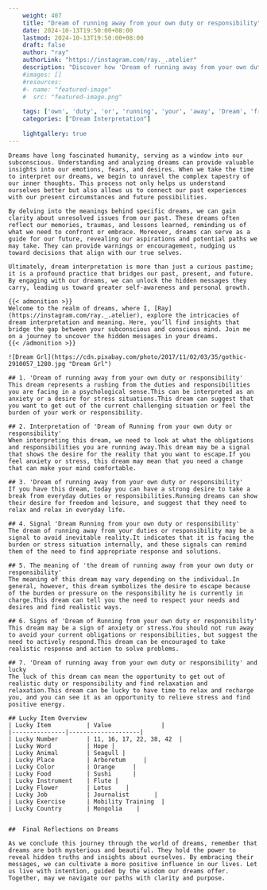 ```yaml
---
    weight: 407
    title: "Dream of running away from your own duty or responsibility"  # Assuming 'title' column exists
    date: 2024-10-13T19:50:00+08:00
    lastmod: 2024-10-13T19:50:00+08:00
    draft: false
    author: "ray"
    authorLink: "https://instagram.com/ray._.atelier"
    description: "Discover how 'Dream of running away from your own duty or responsibility' can interpret your future and uncover its significant meanings in your life."
    #images: []
    #resources:
    #- name: "featured-image"
    #  src: "featured-image.png"
    
    tags: ['own', 'duty', 'or', 'running', 'your', 'away', 'Dream', 'from', 'of', 'responsibility']
    categories: ["Dream Interpretation"]
    
    lightgallery: true
---
```

    
    Dreams have long fascinated humanity, serving as a window into our subconscious. Understanding and analyzing dreams can provide valuable insights into our emotions, fears, and desires. When we take the time to interpret our dreams, we begin to unravel the complex tapestry of our inner thoughts. This process not only helps us understand ourselves better but also allows us to connect our past experiences with our present circumstances and future possibilities.
    
    By delving into the meanings behind specific dreams, we can gain clarity about unresolved issues from our past. These dreams often reflect our memories, traumas, and lessons learned, reminding us of what we need to confront or embrace. Moreover, dreams can serve as a guide for our future, revealing our aspirations and potential paths we may take. They can provide warnings or encouragement, nudging us toward decisions that align with our true selves.
    
    Ultimately, dream interpretation is more than just a curious pastime; it is a profound practice that bridges our past, present, and future. By engaging with our dreams, we can unlock the hidden messages they carry, leading us toward greater self-awareness and personal growth.
    
    {{< admonition >}}
    Welcome to the realm of dreams, where I, [Ray](https://instagram.com/ray._.atelier), explore the intricacies of dream interpretation and meaning. Here, you’ll find insights that bridge the gap between your subconscious and conscious mind. Join me on a journey to uncover the hidden messages in your dreams.
    {{< /admonition >}}
    
    ![Dream Grl](https://cdn.pixabay.com/photo/2017/11/02/03/35/gothic-2910057_1280.jpg "Dream Grl")
    
    ## 1. 'Dream of running away from your own duty or responsibility'
    This dream represents a rushing from the duties and responsibilities you are facing in a psychological sense.This can be interpreted as an anxiety or a desire for stress situations.This dream can suggest that you want to get out of the current challenging situation or feel the burden of your work or responsibility.
    
    ## 2. Interpretation of 'Dream of Running from your own duty or responsibility'
    When interpreting this dream, we need to look at what the obligations and responsibilities you are running away.This dream may be a signal that shows the desire for the reality that you want to escape.If you feel anxiety or stress, this dream may mean that you need a change that can make your mind comfortable.
    
    ## 3. 'Dream of running away from your own duty or responsibility'
    If you have this dream, today you can have a strong desire to take a break from everyday duties or responsibilities.Running dreams can show their desire for freedom and leisure, and suggest that they need to relax and relax in everyday life.
    
    ## 4. Signal 'Dream Running from your own duty or responsibility'
    The dream of running away from your duties or responsibility may be a signal to avoid inevitable reality.It indicates that it is facing the burden or stress situation internally, and these signals can remind them of the need to find appropriate response and solutions.
    
    ## 5. The meaning of 'the dream of running away from your own duty or responsibility'
    The meaning of this dream may vary depending on the individual.In general, however, this dream symbolizes the desire to escape because of the burden or pressure on the responsibility he is currently in charge.This dream can tell you the need to respect your needs and desires and find realistic ways.
    
    ## 6. Signs of 'Dream of Running from your own duty or responsibility'
    This dream may be a sign of anxiety or stress.You should not run away to avoid your current obligations or responsibilities, but suggest the need to actively respond.This dream can be encouraged to take realistic response and action to solve problems.
    
    ## 7. 'Dream of running away from your own duty or responsibility' and lucky
    The luck of this dream can mean the opportunity to get out of realistic duty or responsibility and find relaxation and relaxation.This dream can be lucky to have time to relax and recharge you, and you can see it as an opportunity to relieve stress and find positive energy.
    
    ## Lucky Item Overview
    | Lucky Item          | Value              |
    |---------------|--------------------|
    | Lucky Number        | 11, 16, 17, 22, 38, 42  |
    | Lucky Word          | Hope |
    | Lucky Animal        | Seagull |
    | Lucky Place         | Arboretum     |
    | Lucky Color         | Orange     |
    | Lucky Food          | Sushi      |
    | Lucky Instrument    | Flute |
    | Lucky Flower        | Lotus    |
    | Lucky Job           | Journalist       |
    | Lucky Exercise      | Mobility Training  |
    | Lucky Country       | Mongolia    |
    
    
    ##  Final Reflections on Dreams
    
    As we conclude this journey through the world of dreams, remember that dreams are both mysterious and beautiful. They hold the power to reveal hidden truths and insights about ourselves. By embracing their messages, we can cultivate a more positive influence in our lives. Let us live with intention, guided by the wisdom our dreams offer. Together, may we navigate our paths with clarity and purpose.
    